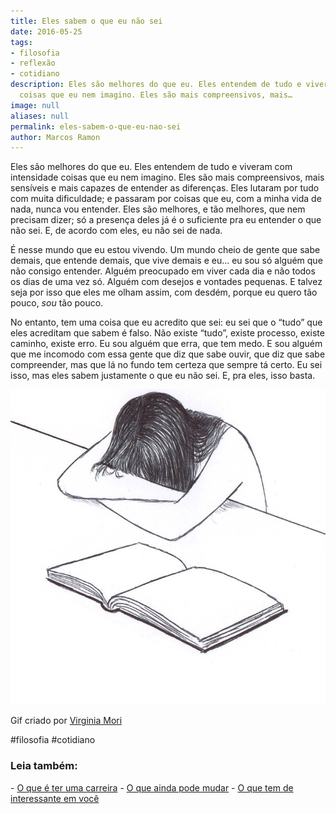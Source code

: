 ```yaml
---
title: Eles sabem o que eu não sei
date: 2016-05-25
tags:
- filosofia
- reflexão
- cotidiano
description: Eles são melhores do que eu. Eles entendem de tudo e viveram com intensidade
  coisas que eu nem imagino. Eles são mais compreensivos, mais…
image: null
aliases: null
permalink: eles-sabem-o-que-eu-nao-sei
author: Marcos Ramon
---
```

Eles são melhores do que eu. Eles entendem de tudo e viveram com intensidade coisas que eu nem imagino. Eles são mais compreensivos, mais sensíveis e mais capazes de entender as diferenças. Eles lutaram por tudo com muita dificuldade; e passaram por coisas que eu, com a minha vida de nada, nunca vou entender. Eles são melhores, e tão melhores, que nem precisam dizer; só a presença deles já é o suficiente pra eu entender o que não sei. E, de acordo com eles, eu não sei de nada.

É nesse mundo que eu estou vivendo. Um mundo cheio de gente que sabe demais, que entende demais, que vive demais e eu… eu sou só alguém que não consigo entender. Alguém preocupado em viver cada dia e não todos os dias de uma vez só. Alguém com desejos e vontades pequenas. E talvez seja por isso que eles me olham assim, com desdém, porque eu quero tão pouco, _sou_ tão pouco.

No entanto, tem uma coisa que eu acredito que sei: eu sei que o “tudo” que eles acreditam que sabem é falso. Não existe “tudo”, existe processo, existe caminho, existe erro. Eu sou alguém que erra, que tem medo. E sou alguém que me incomodo com essa gente que diz que sabe ouvir, que diz que sabe compreender, mas que lá no fundo tem certeza que sempre tá certo. Eu sei isso, mas eles sabem justamente o que eu não sei. E, pra eles, isso basta.

<img src="/assets/img/eles-sabem-o-que-eu-não sei-medium.gif">

Gif criado por [Virginia Mori](http://virginiamori.tumblr.com/post/144547488353/virginia-mori-2016-gif)


#filosofia #cotidiano

<h3>Leia também:</h3>
- <a href="/o-que-e-ter-uma-carreira">O que é ter uma carreira</a>
- <a href="/o-que-ainda-pode-mudar">O que ainda pode mudar</a>
- <a href="/o-que-tem-de-interessante-em-voce">O que tem de interessante em você</a>
